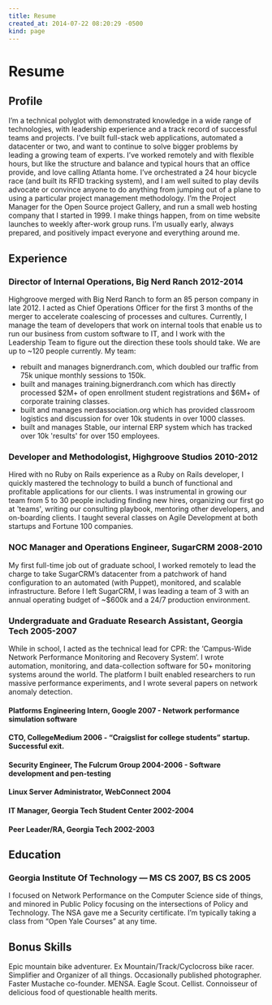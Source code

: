 ```yaml
---
title: Resume
created_at: 2014-07-22 08:20:29 -0500
kind: page
---
```


# Resume

## Profile

I’m a technical polyglot with demonstrated knowledge in a wide range of technologies, with leadership experience and a track record of successful teams and projects. I’ve built full-stack web applications, automated a datacenter or two, and want to continue to solve bigger problems by leading a growing team of experts. I’ve worked remotely and with flexible hours, but like the structure and balance and typical hours that an office provide, and love calling Atlanta home. I’ve orchestrated a 24 hour bicycle race (and built its RFID tracking system), and I am well suited to play devils advocate or convince anyone to do anything from jumping out of a plane to using a particular project management methodology. I’m the Project Manager for the Open Source project Gallery, and run a small web hosting company that I started in 1999. I make things happen, from on time website launches to weekly after-work group runs. I’m usually early, always prepared, and positively impact everyone and everything around me.

## Experience

### Director of Internal Operations, Big Nerd Ranch 2012-2014

Highgroove merged with Big Nerd Ranch to form an 85 person company in late 2012. I acted as Chief Operations Officer for the first 3 months of the merger to accelerate coalescing of processes and cultures. Currently, I manage the team of developers that work on internal tools that enable us to run our business from custom software to IT, and I work with the Leadership Team to figure out the direction these tools should take. We are up to ~120 people currently. My team:

* rebuilt and manages bignerdranch.com, which doubled our traffic from 75k unique monthly sessions to 150k.
* built and manages training.bignerdranch.com which has directly processed $2M+ of open enrollment student registrations and $6M+ of corporate training classes.
* built and manages nerdassociation.org which has provided classroom logistics and discussion for over 10k students in over 1000 classes.
* built and manages Stable, our internal ERP system which has tracked over 10k 'results' for over 150 employees.

### Developer and Methodologist, Highgroove Studios 2010-2012

Hired with no Ruby on Rails experience as a Ruby on Rails developer, I quickly mastered the technology to build a bunch of functional and profitable applications for our clients. I was instrumental in growing our team from 5 to 30 people including finding new hires, organizing our first go at 'teams', writing our consulting playbook, mentoring other developers, and on-boarding clients. I taught several classes on Agile Development at both startups and Fortune 100 companies.

### NOC Manager and Operations Engineer, SugarCRM 2008-2010

My first full-time job out of graduate school, I worked remotely to lead the charge to take SugarCRM’s datacenter from a patchwork of hand configuration to an automated (with Puppet), monitored, and scalable infrastructure. Before I left SugarCRM, I was leading a team of 3 with an annual operating budget of ~$600k and a 24/7 production environment.

### Undergraduate and Graduate Research Assistant, Georgia Tech 2005-2007

While in school, I acted as the technical lead for CPR: the ‘Campus-Wide Network Performance Monitoring and Recovery System’. I wrote automation, monitoring, and data-collection software for 50+ monitoring systems around the world. The platform I built enabled researchers to run massive performance experiments, and I wrote several papers on network anomaly detection.

#### Platforms Engineering Intern, Google 2007 - Network performance simulation software

#### CTO, CollegeMedium 2006 - “Craigslist for college students” startup. Successful exit.

#### Security Engineer, The Fulcrum Group 2004-2006 - Software development and pen-testing

#### Linux Server Administrator, WebConnect 2004

#### IT Manager, Georgia Tech Student Center 2002-2004

#### Peer Leader/RA, Georgia Tech 2002-2003

## Education

### Georgia Institute Of Technology — MS CS 2007, BS CS 2005

I focused on Network Performance on the Computer Science side of things, and minored in Public Policy focusing on the intersections of Policy and Technology. The NSA gave me a Security certificate. I’m typically taking a class from “Open Yale Courses” at any time.

## Bonus Skills

Epic mountain bike adventurer. Ex Mountain/Track/Cyclocross bike racer. Simplifier and Organizer of all things. Occasionally published photographer. Faster Mustache co-founder. MENSA. Eagle Scout. Cellist. Connoisseur of delicious food of questionable health merits.
